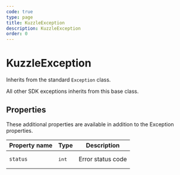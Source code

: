 ```yaml
---
code: true
type: page
title: KuzzleException
description: KuzzleException
order: 0
---
```


# KuzzleException

Inherits from the standard `Exception` class.

All other SDK exceptions inherits from this base class.

## Properties

These additional properties are available in addition to the Exception properties.

| Property name | Type           | Description       |
|---------------|----------------|-------------------|
| `status`      | <pre>int</pre> | Error status code |
